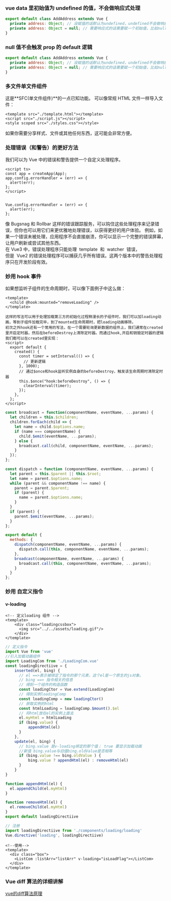 ### vue data 里初始值为 undefined 的值，不会做响应式处理

```javascript
export default class AddAddress extends Vue {
  private address: Object; // 没赋值的话默认为undefined，undefined不会做响应式处理，后续的变更不会触发页面的更新
  private address: Object = null; // 需要响应式的话需要赋一个初始值，比如null
}
```

### null 值不会触发 prop 的 default 逻辑

```javascript
export default class AddAddress extends Vue {
  private address: Object; // 没赋值的话默认为undefined，undefined不会做响应式处理，后续的变更不会触发页面的更新
  private address: Object = null; // 需要响应式的话需要赋一个初始值，比如null
}
```

### 多文件单文件组件

这是**SFC(单文件组件)**的一点已知功能。
可以像常规 HTML 文件一样导入文件：

``` Vue
<template src="./template.html"></template>
<script src="./script.js"></script>
<style scoped src="./styles.css"></style>
```

如果你需要分享样式、文件或其他任何东西，这可能会非常方便。

### 处理错误（和警告）的更好方法

我们可以为 Vue 中的错误和警告提供一个自定义处理程序。

``` vue
<script ts>
const app = createApp(App);
app.config.errorHandler = (err) => {
  alert(err);
};
</script>
```


``` vue

Vue.config.errorHandler = (err) => {
  alert(err);
};

```

像 Bugsnag 和 Rollbar 这样的错误跟踪服务，可以钩住这些处理程序来记录错误，但你也可以用它们来更优雅地处理错误，以获得更好的用户体验。
例如，如果一个错误未被处理，应用程序不会直接崩溃，你可以显示一个完整的错误屏幕，让用户刷新或尝试其他东西。  
在 Vue3 中，错误处理程序只能处理  template  和  watcher  错误，  
但是  Vue2 的错误处理程序可以捕获几乎所有错误。这两个版本中的警告处理程序只在开发阶段有效。

### 妙用 hook 事件
如果想监听子组件的生命周期时，可以像下面例子中这么做：
``` vue
<template>
  <child @hook:mounted="removeLoading" />
</template>

这样的写法可以用于处理加载第三方的初始化过程稍漫长的子组件时，我们可以加loading动画，等到子组件加载完毕，到了mounted生命周期时，把loading动画移除。
初次之外hook还有一个常用的写法，在一个需要轮询更新数据的组件上，我们通常在created里开启定时器，然后在beforeDestroy上清除定时器。而通过hook,开启和销毁定时器的逻辑我们都可以在created里实现：
<script>
  export default {
    created() {
      const timer = setInterval(() => {
        // 更新逻辑
      }, 1000);
      // 通过$once和hook监听实例自身的beforeDestroy，触发该生命周期时清除定时器
      this.$once("hook:beforeDestroy", () => {
        clearInterval(timer);
      });
    },
  };
</script>
```
``` javascript
const broadcast = function(componentName, eventName, ...params) {
  let children = this.$children;
  children.forEach(child => {
    let name = child.$options.name;
    if (name === componentName) {
      child.$emit(eventName, ...params);
    } else {
      broadcast.call(child, componentName, eventName, ...params);
    }
  });
};

const dispatch = function (componentName, eventName, ...params) {
  let parent = this.$parent || this.$root;
  let name = parent.$options.name;
  while (parent && componentName !== name) {
    parent = parent.$parent;
    if (parent) {
      name = parent.$options.name;
    }
  }
  if (parent) {
    parent.$emit(eventName, ...params);
  }
};

export default {
  methods: {
    dispatch(componentName, eventName, ...params) {
      dispatch.call(this, componentName, eventName, ...params);
    },
    broadcast(componentName, eventName, ...params) {
      broadcast.call(this, componentName, eventName, ...params);
    }
  }
};
```


### 妙用 自定义指令

#### v-loading

``` vue
<!-- 定义loading 组件 -->
<template>
    <div class="loadingcssbox">
      <img src="../../assets/loading.gif"/>
    </div>
</template>
```

``` ts
// 定义指令
import Vue from 'vue'
//引入加载动画组件
import LoadingCom from './LoadingCom.vue'
const loadingDirectiive = {
    inserted(el, bing) { 
      // el ==>表示被绑定了指令的那个元素，这个el是一个原生的js对象。
      // bing ==> 指令相关的信息
      // 得到一个组件的构造函数
      const loadingCtor = Vue.extend(LoadingCom)
      // 得到实例loadingComp
      const loadingComp = new loadingCtor()
      // 获取实例的html
      const htmlLoading = loadingComp.$mount().$el
      // 将html放在el的实例上面去
      el.myHtml = htmlLoading
      if (bing.value) { 
          appendHtml(el)
      }
    },
    update(el, bing) { 
      // bing.value 是v-loading绑定的那个值； true 要显示加载动画
      //新值 bing.value与旧值bing.oldValue是否相等
      if (bing.value !== bing.oldValue ) { 
          bing.value ? appendHtml(el) : removeHtml(el)
      }
    }
}

function appendHtml(el) { 
  el.appendChild(el.myHtml)
}

function removeHtml(el) { 
  el.removeChild(el.myHtml)
}
export default loadingDirectiive
```
``` typescript
// 注册
import loadingDirectiive from './components/loading/loading'
Vue.directive('loading', loadingDirectiive)
```
``` vue
<!--使用-->
<template>
  <div class="box">
    <ListCom :listArr="listArr" v-loading="isLoadFlag"></ListCom>
  </div>
</template>
```
### Vue diff 算法的详细讲解
[vue的diff算法原理 ](https://www.cnblogs.com/wangtong111/p/11198393.html)